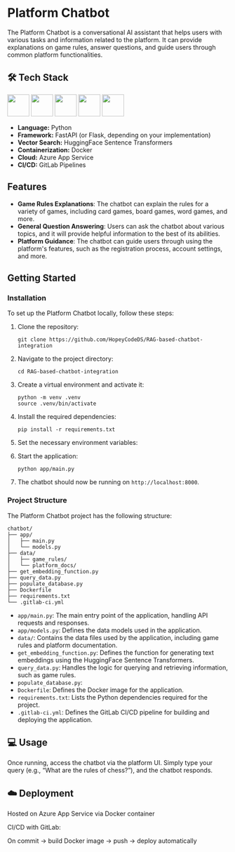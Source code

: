 # Platform Chatbot

The Platform Chatbot is a conversational AI assistant that helps users with various tasks and information related to the platform. It can provide explanations on game rules, answer questions, and guide users through common platform functionalities.

## 🛠️ Tech Stack  

<p align="left">
  <img src="https://cdn.jsdelivr.net/gh/devicons/devicon/icons/python/python-original.svg" width="50" height="50"/>
  <img src="https://cdn.jsdelivr.net/gh/devicons/devicon/icons/fastapi/fastapi-original.svg" width="50" height="50"/>
  <img src="https://cdn.jsdelivr.net/gh/devicons/devicon/icons/docker/docker-original.svg" width="50" height="50"/>
  <img src="https://cdn.jsdelivr.net/gh/devicons/devicon/icons/azure/azure-original.svg" width="50" height="50"/>
  <img src="https://cdn.jsdelivr.net/gh/devicons/devicon/icons/gitlab/gitlab-original.svg" width="50" height="50"/>
</p> 

- **Language:** Python  
- **Framework:** FastAPI (or Flask, depending on your implementation)  
- **Vector Search:** HuggingFace Sentence Transformers  
- **Containerization:** Docker  
- **Cloud:** Azure App Service  
- **CI/CD:** GitLab Pipelines 

## Features

- **Game Rules Explanations**: The chatbot can explain the rules for a variety of games, including card games, board games, word games, and more.
- **General Question Answering**: Users can ask the chatbot about various topics, and it will provide helpful information to the best of its abilities.
- **Platform Guidance**: The chatbot can guide users through using the platform's features, such as the registration process, account settings, and more.

## Getting Started

### Installation

To set up the Platform Chatbot locally, follow these steps:

1. Clone the repository:
   ```
   git clone https://github.com/HopeyCodeDS/RAG-based-chatbot-integration
   ```
2. Navigate to the project directory:
   ```
   cd RAG-based-chatbot-integration
   ```
3. Create a virtual environment and activate it:
   ```
   python -m venv .venv
   source .venv/bin/activate
   ```
4. Install the required dependencies:
   ```
   pip install -r requirements.txt
   ```
5. Set the necessary environment variables:

6. Start the application:
   ```
   python app/main.py
   ```
7. The chatbot should now be running on `http://localhost:8000`.

### Project Structure

The Platform Chatbot project has the following structure:

```
chatbot/
├── app/
│   ├── main.py
│   └── models.py
├── data/
│   ├── game_rules/
│   └── platform_docs/
├── get_embedding_function.py
├── query_data.py
├── populate_database.py
├── Dockerfile
├── requirements.txt
└── .gitlab-ci.yml
```

- `app/main.py`: The main entry point of the application, handling API requests and responses.
- `app/models.py`: Defines the data models used in the application.
- `data/`: Contains the data files used by the application, including game rules and platform documentation.
- `get_embedding_function.py`: Defines the function for generating text embeddings using the HuggingFace Sentence Transformers.
- `query_data.py`: Handles the logic for querying and retrieving information, such as game rules.
- `populate_database.py`: 
- `Dockerfile`: Defines the Docker image for the application.
- `requirements.txt`: Lists the Python dependencies required for the project.
- `.gitlab-ci.yml`: Defines the GitLab CI/CD pipeline for building and deploying the application.

## 💻 Usage

Once running, access the chatbot via the platform UI.
Simply type your query (e.g., “What are the rules of chess?”), and the chatbot responds.

## ☁️ Deployment

Hosted on Azure App Service via Docker container

CI/CD with GitLab:

On commit → build Docker image → push → deploy automatically
